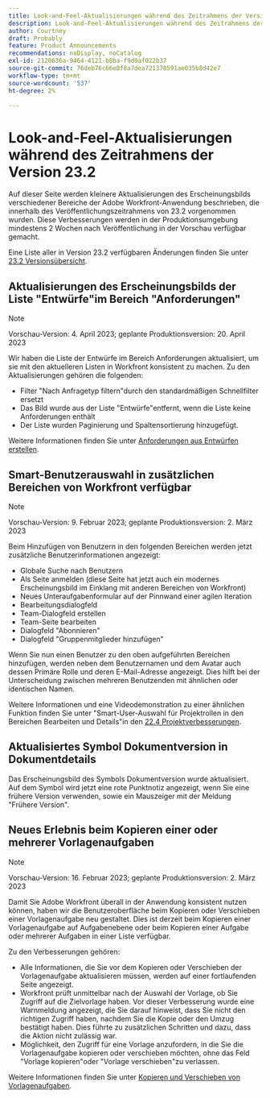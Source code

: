 ```yaml
---
title: Look-and-Feel-Aktualisierungen während des Zeitrahmens der Version 23.2
description: Look-and-Feel-Aktualisierungen während des Zeitrahmens der Version 23.2
author: Courtney
draft: Probably
feature: Product Announcements
recommendations: noDisplay, noCatalog
exl-id: 2120636a-9464-4121-b8ba-f9d0af022b37
source-git-commit: 76deb76c66e8f8a7dea721378591ae035b8d42e7
workflow-type: tm+mt
source-wordcount: '537'
ht-degree: 2%

---
```


# Look-and-Feel-Aktualisierungen während des Zeitrahmens der Version 23.2

Auf dieser Seite werden kleinere Aktualisierungen des Erscheinungsbilds verschiedener Bereiche der Adobe Workfront-Anwendung beschrieben, die innerhalb des Veröffentlichungszeitrahmens von 23.2 vorgenommen wurden. Diese Verbesserungen werden in der Produktionsumgebung mindestens 2 Wochen nach Veröffentlichung in der Vorschau verfügbar gemacht.

Eine Liste aller in Version 23.2 verfügbaren Änderungen finden Sie unter [23.2 Versionsübersicht](/help/quicksilver/product-announcements/product-releases/23.2-release-activity/23-2-release-overview.md).

## Aktualisierungen des Erscheinungsbilds der Liste &quot;Entwürfe&quot;im Bereich &quot;Anforderungen&quot;

>[!NOTE]
>
>Vorschau-Version: 4. April 2023; geplante Produktionsversion: 20. April 2023

Wir haben die Liste der Entwürfe im Bereich Anforderungen aktualisiert, um sie mit den aktuelleren Listen in Workfront konsistent zu machen.
Zu den Aktualisierungen gehören die folgenden:

* Filter &quot;Nach Anfragetyp filtern&quot;durch den standardmäßigen Schnellfilter ersetzt
* Das Bild wurde aus der Liste &quot;Entwürfe&quot;entfernt, wenn die Liste keine Anforderungen enthält
* Der Liste wurden Paginierung und Spaltensortierung hinzugefügt.

Weitere Informationen finden Sie unter [Anforderungen aus Entwürfen erstellen](/help/quicksilver/manage-work/requests/create-requests/delete-request-draft.md).

## Smart-Benutzerauswahl in zusätzlichen Bereichen von Workfront verfügbar

>[!NOTE]
>
>Vorschau-Version: 9. Februar 2023; geplante Produktionsversion: 2. März 2023

Beim Hinzufügen von Benutzern in den folgenden Bereichen werden jetzt zusätzliche Benutzerinformationen angezeigt:

* Globale Suche nach Benutzern
* Als Seite anmelden (diese Seite hat jetzt auch ein modernes Erscheinungsbild im Einklang mit anderen Bereichen von Workfront)
* Neues Unteraufgabenformular auf der Pinnwand einer agilen Iteration
* Bearbeitungsdialogfeld
* Team-Dialogfeld erstellen
* Team-Seite bearbeiten
* Dialogfeld &quot;Abonnieren&quot;
* Dialogfeld &quot;Gruppenmitglieder hinzufügen&quot;

Wenn Sie nun einen Benutzer zu den oben aufgeführten Bereichen hinzufügen, werden neben dem Benutzernamen und dem Avatar auch dessen Primäre Rolle und deren E-Mail-Adresse angezeigt. Dies hilft bei der Unterscheidung zwischen mehreren Benutzenden mit ähnlichen oder identischen Namen.

Weitere Informationen und eine Videodemonstration zu einer ähnlichen Funktion finden Sie unter &quot;Smart-User-Auswahl für Projektrollen in den Bereichen Bearbeiten und Details&quot;in den [22.4 Projektverbesserungen](/help/quicksilver/product-announcements/product-releases/22.4-release-activity/22-4-project-enhancements.md).

## Aktualisiertes Symbol Dokumentversion in Dokumentdetails

Das Erscheinungsbild des Symbols Dokumentversion wurde aktualisiert. Auf dem Symbol wird jetzt eine rote Punktnotiz angezeigt, wenn Sie eine frühere Version verwenden, sowie ein Mauszeiger mit der Meldung &quot;Frühere Version&quot;.

## Neues Erlebnis beim Kopieren einer oder mehrerer Vorlagenaufgaben

>[!NOTE]
>
>Vorschau-Version: 16. Februar 2023; geplante Produktionsversion: 2. März 2023

Damit Sie Adobe Workfront überall in der Anwendung konsistent nutzen können, haben wir die Benutzeroberfläche beim Kopieren oder Verschieben einer Vorlagenaufgabe neu gestaltet. Dies ist derzeit beim Kopieren einer Vorlagenaufgabe auf Aufgabenebene oder beim Kopieren einer Aufgabe oder mehrerer Aufgaben in einer Liste verfügbar.

Zu den Verbesserungen gehören:

* Alle Informationen, die Sie vor dem Kopieren oder Verschieben der Vorlagenaufgabe aktualisieren müssen, werden auf einer fortlaufenden Seite angezeigt.
* Workfront prüft unmittelbar nach der Auswahl der Vorlage, ob Sie Zugriff auf die Zielvorlage haben. Vor dieser Verbesserung wurde eine Warnmeldung angezeigt, die Sie darauf hinweist, dass Sie nicht den richtigen Zugriff haben, nachdem Sie die Kopie oder den Umzug bestätigt haben. Dies führte zu zusätzlichen Schritten und dazu, dass die Aktion nicht zulässig war.
* Möglichkeit, den Zugriff für eine Vorlage anzufordern, in die Sie die Vorlagenaufgabe kopieren oder verschieben möchten, ohne das Feld &quot;Vorlage kopieren&quot;oder &quot;Vorlage verschieben&quot;zu verlassen.

Weitere Informationen finden Sie unter [Kopieren und Verschieben von Vorlagenaufgaben](/help/quicksilver/manage-work/projects/create-and-manage-templates/copy-and-move-template-tasks.md).
